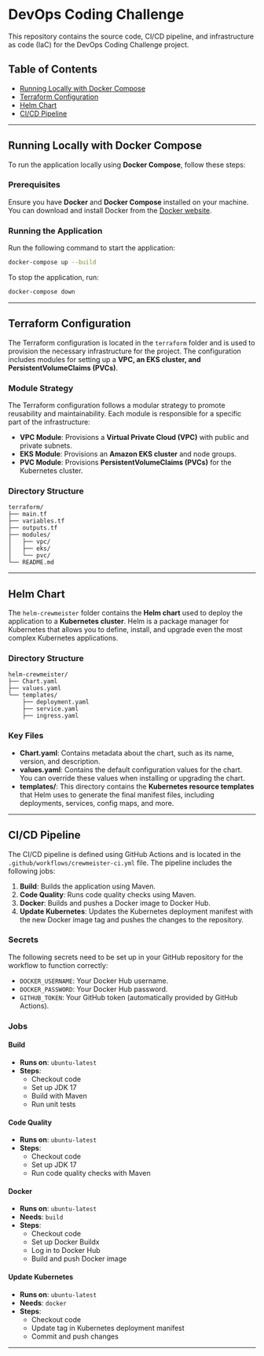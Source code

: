 # DevOps Coding Challenge

This repository contains the source code, CI/CD pipeline, and infrastructure as code (IaC) for the DevOps Coding Challenge project.

## Table of Contents

- [Running Locally with Docker Compose](#running-locally-with-docker-compose)
- [Terraform Configuration](#terraform-configuration)
- [Helm Chart](#helm-chart)
- [CI/CD Pipeline](#cicd-pipeline)

---

## Running Locally with Docker Compose

To run the application locally using **Docker Compose**, follow these steps:

### Prerequisites
Ensure you have **Docker** and **Docker Compose** installed on your machine. You can download and install Docker from the [Docker website](https://www.docker.com/).

### Running the Application
Run the following command to start the application:
```sh
docker-compose up --build
```

To stop the application, run:
```sh
docker-compose down
```

---

## Terraform Configuration

The Terraform configuration is located in the `terraform` folder and is used to provision the necessary infrastructure for the project. The configuration includes modules for setting up a **VPC, an EKS cluster, and PersistentVolumeClaims (PVCs)**.

### Module Strategy
The Terraform configuration follows a modular strategy to promote reusability and maintainability. Each module is responsible for a specific part of the infrastructure:

- **VPC Module**: Provisions a **Virtual Private Cloud (VPC)** with public and private subnets.
- **EKS Module**: Provisions an **Amazon EKS cluster** and node groups.
- **PVC Module**: Provisions **PersistentVolumeClaims (PVCs)** for the Kubernetes cluster.

### Directory Structure
```
terraform/
├── main.tf
├── variables.tf
├── outputs.tf
├── modules/
│   ├── vpc/
│   ├── eks/
│   └── pvc/
└── README.md
```

---

## Helm Chart

The `helm-crewmeister` folder contains the **Helm chart** used to deploy the application to a **Kubernetes cluster**. Helm is a package manager for Kubernetes that allows you to define, install, and upgrade even the most complex Kubernetes applications.

### Directory Structure
```
helm-crewmeister/
├── Chart.yaml
├── values.yaml
└── templates/
    ├── deployment.yaml
    ├── service.yaml
    ├── ingress.yaml
```

### Key Files
- **Chart.yaml**: Contains metadata about the chart, such as its name, version, and description.
- **values.yaml**: Contains the default configuration values for the chart. You can override these values when installing or upgrading the chart.
- **templates/**: This directory contains the **Kubernetes resource templates** that Helm uses to generate the final manifest files, including deployments, services, config maps, and more.

---

## CI/CD Pipeline

The CI/CD pipeline is defined using GitHub Actions and is located in the `.github/workflows/crewmeister-ci.yml` file. The pipeline includes the following jobs:

1. **Build**: Builds the application using Maven.
2. **Code Quality**: Runs code quality checks using Maven.
3. **Docker**: Builds and pushes a Docker image to Docker Hub.
4. **Update Kubernetes**: Updates the Kubernetes deployment manifest with the new Docker image tag and pushes the changes to the repository.

### Secrets
The following secrets need to be set up in your GitHub repository for the workflow to function correctly:

- `DOCKER_USERNAME`: Your Docker Hub username.
- `DOCKER_PASSWORD`: Your Docker Hub password.
- `GITHUB_TOKEN`: Your GitHub token (automatically provided by GitHub Actions).

### Jobs

#### Build

- **Runs on**: `ubuntu-latest`
- **Steps**:
  - Checkout code
  - Set up JDK 17
  - Build with Maven
  - Run unit tests

#### Code Quality

- **Runs on**: `ubuntu-latest`
- **Steps**:
  - Checkout code
  - Set up JDK 17
  - Run code quality checks with Maven

#### Docker

- **Runs on**: `ubuntu-latest`
- **Needs**: `build`
- **Steps**:
  - Checkout code
  - Set up Docker Buildx
  - Log in to Docker Hub
  - Build and push Docker image

#### Update Kubernetes

- **Runs on**: `ubuntu-latest`
- **Needs**: `docker`
- **Steps**:
  - Checkout code
  - Update tag in Kubernetes deployment manifest
  - Commit and push changes

---




